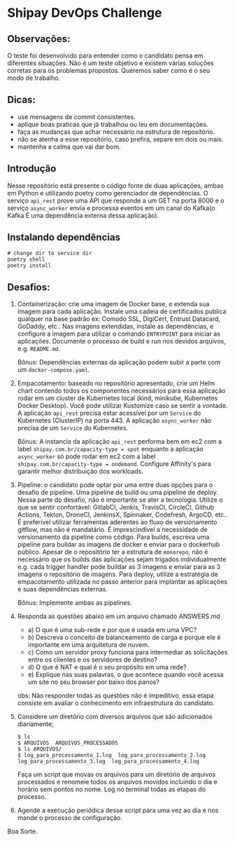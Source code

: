 # Shipay DevOps Challenge 


## Observações: 

O teste foi desenvolvido para entender como o candidato pensa em diferentes situações. Não é um teste objetivo e existem várias soluções corretas para os problemas propostos. Queremos saber como é o seu modo de trabalho. 


## Dicas:

* use mensagens de commit consistentes.
* aplique boas praticas que já trabalhou ou leu em documentações.
* faça as mudanças que achar necessário na estrutura de repositório. 
* não se atenha a esse repositório, caso prefira, separe em dois ou mais.
* mantenha a calma que vai dar bom. 


## Introdução

Nesse repositório está presente o código fonte de duas aplicações, ambas em Python e utilizando poetry como gerenciador de dependências. O serviço `api_rest` prove uma API que responde a um GET na porta 8000 e o serviço `async_worker` envia e processa eventos em um canal do Kafka(o Kafka É uma dependência externa dessa aplicação).


## Instalando dependências

```
# change dir to service dir
poetry shell
poetry install
```


## Desafios:

1. Containerização: crie uma imagem de Docker base, e extenda sua imagem para cada aplicação. Instale uma cadeia de certificados publica qualquer na base padrão ex: Comodo SSL, DigiCert, Entrust Datacard, GoDaddy, etc.. Nas imagens extendidas, instale as dependências, e configure a imagem para utilizar o comando `ENTRYPOINT` para iniciar as aplicações. Documente o processo de build e run nos devidos arquivos, e.g. `README.md`.

    Bônus: Dependências externas da aplicação podem subir a parte com um `docker-compose.yaml`.

2. Empacotamento: baseado no repositório apresentado, crie um Helm chart contendo todos os componentes necessários para essa aplicação rodar em um cluster de Kubernetes local (kind, minikube, Kubernetes Docker Desktop). Você pode utilizar Kustomize caso se sentir a vontade. A aplicação `api_rest` precisa estar acessível por um `Service` do Kubernetes (ClusterIP) na porta 443. A aplicação `async_worker` não precisa de um `Service` do Kubernetes. 

    Bônus: A instancia da aplicação `api_rest` performa bem em ec2 com a label `shipay.com.br/capacity-type = spot` enquanto a aplicação `async_worker` só pode rodar em ec2 com a label `shipay.com.br/capacity-type = ondemand`. Configure Affinity's para garantir melhor distribuição dos workloads.

3. Pipeline: o candidato pode optar por uma entre duas opções para o desafio de pipeline. Uma pipeline de build ou uma pipeline de deploy. Nessa parte do desafio, não é importante se ater a tecnologia. Utilize o que se sentir confortável: GitlabCI, Jenkis, TravisCI, CircleCI, Github Actions, Tekton, DroneCI, JenkinsX, Spinnaker, Codefresh, ArgoCD, etc.. É preferível utilizar ferramentas aderentes ao fluxo de versionamento gitflow, mas não é mandatário. É imprescindível a necessidade de versionamento da pipeline como código. Para builds, escreva uma pipeline para buildar as imagens de docker e enviar para o dockerhub público. Apesar de o repositório ter a estrutura de `monorepo`, não é necessário que os builds das aplicações sejam trigados individualmente e.g. cada trigger handler pode buildar as 3 imagens e enviar para as 3 imagens o repositório de imagens. Para deploy, utilize a estratégia de empacotamento utilizada no passo anterior para implantar as aplicações e suas dependências externas.  

    Bônus: Implemente ambas as pipelines.

4. Responda as questões abaixo em um arquivo chamado ANSWERS.md
    * a) O que é uma sub-rede e por que é usada em uma VPC?
    * b) Descreva o conceito de balanceamento de carga e porque ele é importante em uma arquitetura de nuvem.
    * c) Como um servidor proxy funciona para intermediar as solicitações entre os clientes e os servidores de destino?
    * d) O que é NAT e qual é o seu propósito em uma rede?
    * e) Explique nas suas palavras, o que acontece quando você acessa um site no seu browser por baixo dos panos?

    obs: Não responder todas as questões não é impeditivo, essa etapa consiste em avaliar o conhecimento em infraestrutura do candidato. 

5. Considere um diretório com diversos arquivos que são adicionados diariamente;
    ```
    $ ls 
    $ ARQUIVOS  ARQUIVOS_PROCESSADOS
    $ ls ARQUIVOS/
    $ log_para_processamento_1.log  log_para_processamento_2.log  log_para_processamento_3.log  log_para_processamento_4.log
    ```

    Faça um script que movas os arquivos para um diretório de arquivos processados e renomeie todos os arquivos movidos incluindo o dia e horário sem pontos no nome. Log no terminal todas as etapas do processo.

6. Agende a execução periódica desse script para uma vez ao dia e nos mande o processo de configuração.


Boa Sorte.